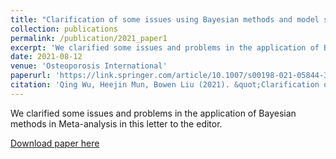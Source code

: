 ```yaml
---
title: "Clarification of some issues using Bayesian methods and model selection in meta-analysis and reporting"
collection: publications
permalink: /publication/2021_paper1
excerpt: 'We clarified some issues and problems in the application of Bayesian methods in Meta-analysis in this letter to the editor.'
date: 2021-08-12
venue: 'Osteoporosis International'
paperurl: 'https://link.springer.com/article/10.1007/s00198-021-05844-3'
citation: 'Qing Wu, Heejin Mun, Bowen Liu (2021). &quot;Clarification of some issues using Bayesian methods and model selection in meta-analysis and reporting.&quot; <i>Osteoporosis International</i>. 1(1).'
---
```

We clarified some issues and problems in the application of Bayesian methods in Meta-analysis in this letter to the editor.

[Download paper here](http://liuaber.github.io/files/Clarification_Bayesian_Analysis.pdf.pdf)

